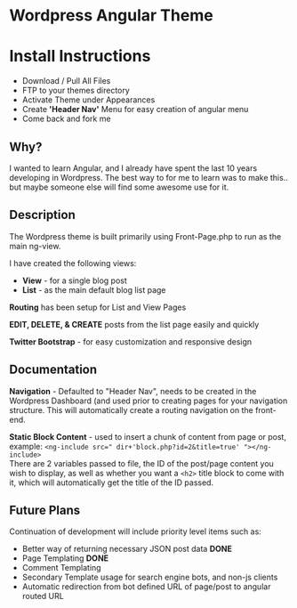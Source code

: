 Wordpress Angular Theme
=======================

Install Instructions
=====================
+ Download / Pull All Files
+ FTP to your themes directory
+ Activate Theme under Appearances
+ Create **'Header Nav'** Menu for easy creation of angular menu
+ Come back and fork me

Why?
----
I wanted to learn Angular, and I already have spent the last 10 years developing in Wordpress. The best way to for me to learn was to make this.. but maybe someone else will find some awesome use for it.

Description
---------------
The Wordpress theme is built primarily using Front-Page.php to run as the main ng-view.

I have created the following views:
* **View** - for a single blog post 
* **List** - as the main default blog list page

**Routing** has been setup for List and View Pages

**EDIT, DELETE, & CREATE** posts from the list page easily and quickly

**Twitter Bootstrap** - for easy customization and responsive design


Documentation
--------------
**Navigation** - Defaulted to "Header Nav", needs to be created in the Wordpress Dashboard (and used prior to creating pages for your navigation structure. This will automatically create a routing navigation on the front-end. 

**Static Block Content** - used to insert a chunk of content from page or post, 
	example: `<ng-include src=" dir+'block.php?id=2&title=true' "></ng-include>`  
There are 2 variables passed to file, the ID of the post/page content you wish to display, as well as whether you want a `<h2>` title block to come with it, which will automatically get the title of the ID passed.


Future Plans
-------------
Continuation of development will include priority level items such as:
+ Better way of returning necessary JSON post data **DONE**
+ Page Templating **DONE**
+ Comment Templating
+ Secondary Template usage for search engine bots, and non-js clients
+ Automatic redirection from bot defined URL of page/post to angular routed URL

